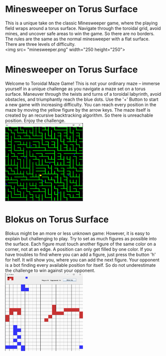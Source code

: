 # Minesweeper on Torus Surface
This is a unique take on the classic Minesweeper game, where the playing field wraps around a torus surface. 
Navigate through the toroidal grid, avoid mines, and uncover safe areas to win the game. So there are no borders.
The rules are the same as
the normal minesweeper with a flat surface. There are three levels of difficulty.
<br>
<img src= "minesweeper.png" width="250 height="250">
# Minesweeper on Torus Surface
Welcome to Toroidal Maze Game! This is not your ordinary maze – immerse yourself in a unique challenge as you navigate a maze set on a torus surface. Maneuver through the twists and turns of a toroidal labyrinth, avoid obstacles, and triumphantly reach the blue dots. Use the '+' Button to start a new game with increasing difficulty.
You can reach every position in the maze by moving the yellow figure by the arrow keys. The maze itself is created by an recursive backtracking algorithm. So there is unreachable position. Enjoy the challenge.
<br>
<img src= "maze.png" width="250" height="250">
# Blokus on Torus Surface
Blokus might be an more or less unknown game: However, it is easy to explain but challenging to play. Try to set as much figures as possible into the surface. Each figure must touch another figure of the same color on a corner, not at an edge. A position can only get filled by one color. If you have troubles to find where you can add a figure, just press the button 'h' for helf. It will show you, where you can add the next figure. 
Your opponent is a bot finding every available position for itself. So do not underestimate the challenge to win against your opponent.
<br>
<img src= "blokus.png" width="250" height="250">

